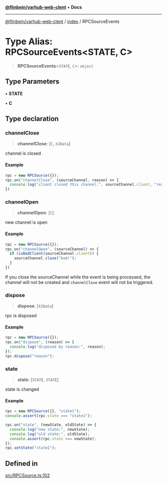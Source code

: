 [**@flinbein/varhub-web-clent**](../../README.md) • **Docs**

***

[@flinbein/varhub-web-clent](../../modules.md) / [index](../README.md) / RPCSourceEvents

# Type Alias: RPCSourceEvents\<STATE, C\>

> **RPCSourceEvents**\<`STATE`, `C`\>: `object`

## Type Parameters

• **STATE**

• **C**

## Type declaration

### channelClose

> **channelClose**: [`C`, `XJData`]

channel is closed

#### Example

```typescript
rpc = new RPCSource({});
rpc.on("channelClose", (sourceChannel, reason) => {
  console.log("client closed this channel:", sourceChannel.client, "reason:", reason);
})
```

### channelOpen

> **channelOpen**: [`C`]

new channel is open

#### Example

```typescript
rpc = new RPCSource({});
rpc.on("channelOpen", (sourceChannel) => {
  if (isBadClient(sourceChannel.client)) {
  	sourceChannel.close("bad!");
  }
})
```
If you close the sourceChannel while the event is being processed,
the channel will not be created and `channelClose` event will not be triggered.

### dispose

> **dispose**: [`XJData`]

rpc is disposed

#### Example

```typescript
rpc = new RPCSource({});
rpc.on("dispose", (reason) => {
  console.log("disposed by reason:", reason);
});
rpc.dispose("reason");
```

### state

> **state**: [`STATE`, `STATE`]

state is changed

#### Example

```typescript
rpc = new RPCSource({}, "state1");
console.assert(rpc.state === "state1");

rpc.on("state", (newState, oldState) => {
  console.log("new state:", newState);
  console.log("old state:", oldState);
  console.assert(rpc.state === newState);
});
rpc.setState("state2");
```

## Defined in

[src/RPCSource.ts:102](https://github.com/flinbein/varhub-web-client/blob/5849e057250037e1be4f38ff522ce95c9f4e116a/src/RPCSource.ts#L102)
